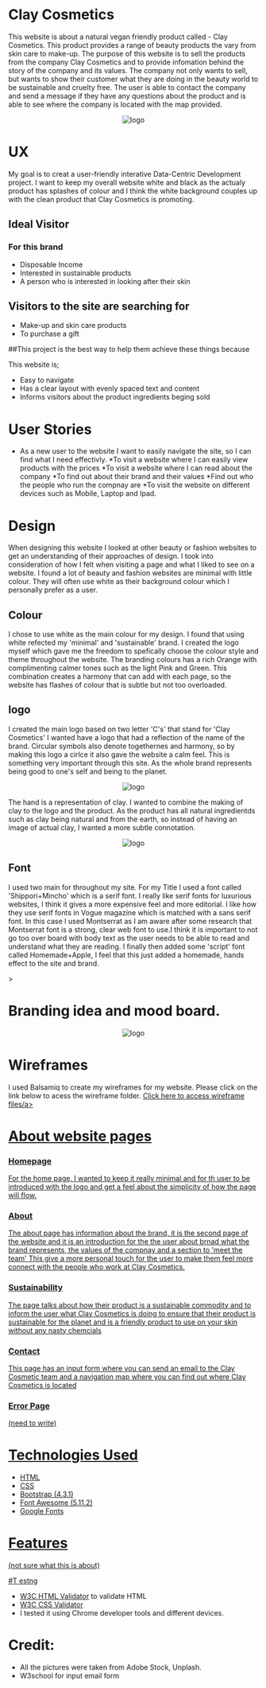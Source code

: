 # Clay Cosmetics

<p>
This website is about a natural vegan friendly product called - Clay Cosmetics.
This product provides a range of beauty products the vary from skin care to make-up.
The purpose of this website is to sell the products from the company Clay Cosmetics and to provide 
infomation behind the story of the company and its values. The company not only wants to sell, but wants
to show their customer what they are doing in the beauty world to be sustainable and cruelty free.
The user is able to contact the company and send a message if they have any questions about the product and 
is able to see where the company is located with the map provided.
</p>

<p align="center">
    <img src="assets/images/Website-mock-up.jpg" alt="logo">
</p>


# UX
<p>
My goal is to creat a user-friendly interative Data-Centric Development project. I want to keep my overall website
white and black as the actualy product has splashes of colour and I think the white background couples
up with the clean product that Clay Cosmetics is promoting.

</p>

## Ideal Visitor

### For this brand

* Disposable Income
* Interested in sustainable products
* A person who is interested in looking after their skin

## Visitors to the site are searching for 

* Make-up and skin care products
* To purchase a gift

##This project is the best way to help them achieve these things because

This website is;
* Easy to navigate
* Has a clear layout with evenly spaced text and content
* Informs visitors about the product ingredients beging sold


# User Stories

* As a new user to the website I want to easily navigate the site, so I can find what I need effectivly.
*To visit a website where I can easily view products with the prices
*To visit a website where I can read about the company 
*To find out about their brand and their values
*Find out who the people who run the compnay are
*To visit the website on different devices such as Mobile, Laptop and Ipad. 

# Design

<p>When designing this website I looked at other beauty or fashion websites to get an understanding of their approaches of design.
I took into consideration of how I felt when visiting a page and what I liked to see on a website. I found a lot of beauty and fashion 
websites are minimal with little colour. They will often use white as their background colour which I personally prefer as a user.
</p>

## Colour

<p> I chose to use white as the main colour for my design. I found that using white refected my 'minimal' and 'sustainable' brand.
I created the logo myself which gave me the freedom to spefically choose the colour style and theme throughout the website. The branding colours 
has a rich Orange with complimenting calmer tones such as the light Pink and Green. This combination creates a harmony that can add with each
page, so the website has flashes of colour that is subtle but not too overloaded.
</p>

## logo

<p> I created the main logo based on two letter 'C's' that stand for 'Clay Cosmetics' I wanted have a logo that had a reflection of the name of 
the brand. Circular symbols also denote togethernes and harmony, so by making this logo a cirlce it also gave the website a calm feel. This is something
very important through this site. As the whole brand represents being good to one's self and being to the planet.
</p>

<p align="center">
    <img src="assets/images/logo-symbo.png" alt="logo">
</p>

<p> The hand is a representation of clay. I wanted to combine the making of clay to the logo and the product.
As the product has all natural ingredientds such as clay being natural and from the earth, so instead of having an image
of actual clay, I wanted a more subtle connotation.
</p>

<p align="center">
    <img src="assets/images/Hand-logo 500px.png" alt="logo">
</p>

## Font

<p> I used two main for throughout my site. For my Title I used a font called 'Shippori+Mincho' which is a serif font.
I really like serif fonts for luxurious websites, I think it gives a more expensive feel and more editorial. I like how they use 
serif fonts in Vogue magazine which is matched with a sans serif font. In this case I used Montserrat as I am aware after some research that
Montserrat font is a strong, clear web font to use.I think it is important to not go too over board with body text as the user needs to be able to read and understand what they are reading.
I finally then added some 'script' font called Homemade+Apple, I feel that this just added a homemade, hands effect to the site and brand.
</p>>

# Branding idea and mood board.

<p align="center">
    <img src="assets/images/Brand-page V2.jpg" alt="logo">
</p>


# Wireframes
<p> I used Balsamiq to create my wireframes for my website. Please click on the link below to acess the wireframe folder.
<a href=https://github.com/hayleyjones18/claycosmetics/tree/master/Docs/Wireframe-Desktop>Click here to access wireframe files/a>
</p>
 
 # About website pages

### Homepage

<p> For the home page, I wanted to keep it really minimal and for th user to be introduced with the logo
and get a feel about the simplicity of how the page will flow.
</p>

### About

<p>The about page has information about the brand, it is the second page of the website and it is an introduction
for the the user about brnad what the brand represents, the values of the compnay and a section to 'meet the team' 
This give a more personal touch for the user to make them feel more connect with the people who work at Clay Cosmetics.
</p>

### Sustainability 

<p> The page talks about how their product is a sustainable commodity and to inform the user what Clay 
Cosmetics is doing to ensure that their product is sustainable for the planet and is a friendly product to use on your skin
without any nasty chemcials
</p>

### Contact

<p>
This page has an input form where you can send an email to the Clay Cosmetic team and a navigation map where 
you can find out where Clay Cosmetics is located
</p>

### Error Page 

(need to write)

# Technologies Used

* HTML
* CSS 
* Bootstrap (4.3.1)
* Font Awesome (5.11.2)
* Google Fonts

# Features

(not sure what this is about)

#T estng

* [W3C HTML Validator](https://validator.w3.org/) to validate HTML 
* [W3C CSS Validator](https://jigsaw.w3.org/css-validator/)
* I tested it using Chrome developer tools and different devices. 

# Credit:

* All the pictures were taken from Adobe Stock, Unplash.
* W3school for input email form





